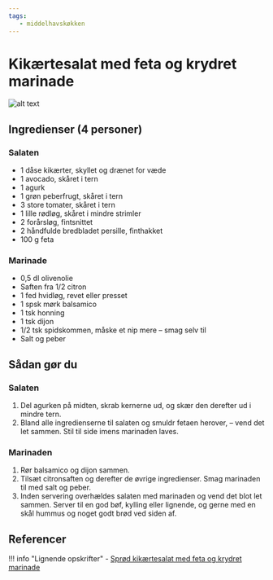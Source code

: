 ```yaml
---
tags:
   - middelhavskøkken
---
```


# Kikærtesalat med feta og krydret marinade

![alt text](../../attachments/kikærtesalat-med-feta-og-krydret-marinade.png)

## Ingredienser (4 personer)
### Salaten
- 1 dåse kikærter, skyllet og drænet for væde
- 1 avocado, skåret i tern
- 1 agurk
- 1 grøn peberfrugt, skåret i tern
- 3 store tomater, skåret i tern
- 1 lille rødløg, skåret i mindre strimler
- 2 forårsløg, fintsnittet
- 2 håndfulde bredbladet persille, finthakket
- 100 g feta

### Marinade
- 0,5 dl olivenolie
- Saften fra 1/2 citron
- 1 fed hvidløg, revet eller presset
- 1 spsk mørk balsamico
- 1 tsk honning
- 1 tsk dijon
- 1/2 tsk spidskommen, måske et nip mere – smag selv til
- Salt og peber

## Sådan gør du

### Salaten
1. Del agurken på midten, skrab kernerne ud, og skær den derefter ud i mindre tern.
2. Bland alle ingredienserne til salaten og smuldr fetaen herover, – vend det let sammen. Stil til side imens marinaden laves.

### Marinaden
1. Rør balsamico og dijon sammen.
2. Tilsæt citronsaften og derefter de øvrige ingredienser. Smag marinaden til med salt og peber.
3. Inden servering overhældes salaten med marinaden og vend det blot let sammen. Server til en god bøf, kylling eller lignende, og gerne med en skål hummus og noget godt brød ved siden af.

## Referencer

!!! info "Lignende opskrifter"
    - [Sprød kikærtesalat med feta og krydret marinade](https://gourministeriet.dk/sproed-kikaertesalat-med-feta-og-krydret-marinade/)